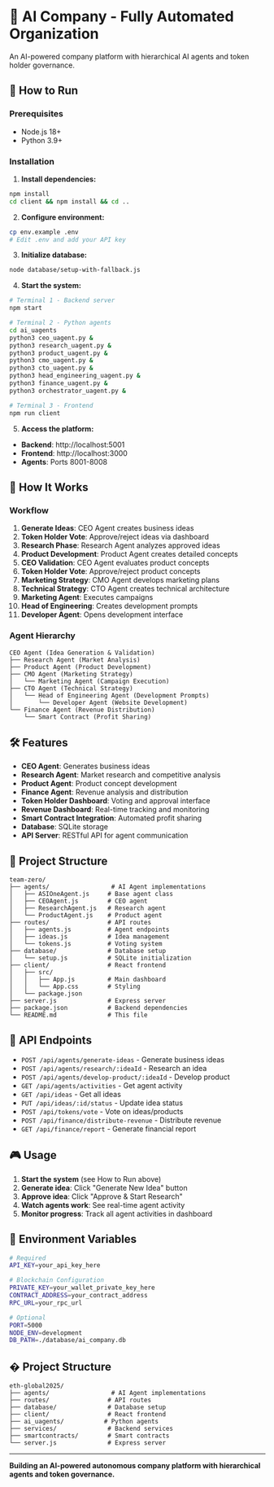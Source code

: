 # 🤖 AI Company - Fully Automated Organization

An AI-powered company platform with hierarchical AI agents and token holder governance.

## 🚀 How to Run

### Prerequisites
- Node.js 18+ 
- Python 3.9+

### Installation

1. **Install dependencies:**
```bash
npm install
cd client && npm install && cd ..
```

2. **Configure environment:**
```bash
cp env.example .env
# Edit .env and add your API key
```

3. **Initialize database:**
```bash
node database/setup-with-fallback.js
```

4. **Start the system:**
```bash
# Terminal 1 - Backend server
npm start

# Terminal 2 - Python agents
cd ai_uagents
python3 ceo_uagent.py &
python3 research_uagent.py &
python3 product_uagent.py &
python3 cmo_uagent.py &
python3 cto_uagent.py &
python3 head_engineering_uagent.py &
python3 finance_uagent.py &
python3 orchestrator_uagent.py &

# Terminal 3 - Frontend
npm run client
```

5. **Access the platform:**
- **Backend**: http://localhost:5001
- **Frontend**: http://localhost:3000
- **Agents**: Ports 8001-8008

## 🎯 How It Works

### Workflow
1. **Generate Ideas**: CEO Agent creates business ideas
2. **Token Holder Vote**: Approve/reject ideas via dashboard
3. **Research Phase**: Research Agent analyzes approved ideas
4. **Product Development**: Product Agent creates detailed concepts
5. **CEO Validation**: CEO Agent evaluates product concepts
6. **Token Holder Vote**: Approve/reject product concepts
7. **Marketing Strategy**: CMO Agent develops marketing plans
8. **Technical Strategy**: CTO Agent creates technical architecture
9. **Marketing Agent**: Executes campaigns
10. **Head of Engineering**: Creates development prompts
11. **Developer Agent**: Opens development interface

### Agent Hierarchy
```
CEO Agent (Idea Generation & Validation)
├── Research Agent (Market Analysis)
├── Product Agent (Product Development)
├── CMO Agent (Marketing Strategy)
│   └── Marketing Agent (Campaign Execution)
├── CTO Agent (Technical Strategy)
│   └── Head of Engineering Agent (Development Prompts)
│       └── Developer Agent (Website Development)
└── Finance Agent (Revenue Distribution)
    └── Smart Contract (Profit Sharing)
```

## 🛠️ Features

- **CEO Agent**: Generates business ideas
- **Research Agent**: Market research and competitive analysis
- **Product Agent**: Product concept development
- **Finance Agent**: Revenue analysis and distribution
- **Token Holder Dashboard**: Voting and approval interface
- **Revenue Dashboard**: Real-time tracking and monitoring
- **Smart Contract Integration**: Automated profit sharing
- **Database**: SQLite storage
- **API Server**: RESTful API for agent communication

## 📁 Project Structure

```
team-zero/
├── agents/                 # AI Agent implementations
│   ├── ASIOneAgent.js     # Base agent class
│   ├── CEOAgent.js        # CEO agent
│   ├── ResearchAgent.js   # Research agent
│   └── ProductAgent.js    # Product agent
├── routes/                # API routes
│   ├── agents.js          # Agent endpoints
│   ├── ideas.js           # Idea management
│   └── tokens.js          # Voting system
├── database/              # Database setup
│   └── setup.js           # SQLite initialization
├── client/                # React frontend
│   ├── src/
│   │   ├── App.js         # Main dashboard
│   │   └── App.css        # Styling
│   └── package.json
├── server.js              # Express server
├── package.json           # Backend dependencies
└── README.md              # This file
```

## 🔧 API Endpoints

- `POST /api/agents/generate-ideas` - Generate business ideas
- `POST /api/agents/research/:ideaId` - Research an idea
- `POST /api/agents/develop-product/:ideaId` - Develop product
- `GET /api/agents/activities` - Get agent activity
- `GET /api/ideas` - Get all ideas
- `PUT /api/ideas/:id/status` - Update idea status
- `POST /api/tokens/vote` - Vote on ideas/products
- `POST /api/finance/distribute-revenue` - Distribute revenue
- `GET /api/finance/report` - Generate financial report

## 🎮 Usage

1. **Start the system** (see How to Run above)
2. **Generate idea**: Click "Generate New Idea" button
3. **Approve idea**: Click "Approve & Start Research"
4. **Watch agents work**: See real-time agent activity
5. **Monitor progress**: Track all agent activities in dashboard

## 🔑 Environment Variables

```bash
# Required
API_KEY=your_api_key_here

# Blockchain Configuration
PRIVATE_KEY=your_wallet_private_key_here
CONTRACT_ADDRESS=your_contract_address
RPC_URL=your_rpc_url

# Optional
PORT=5000
NODE_ENV=development
DB_PATH=./database/ai_company.db
```

## � Project Structure

```
eth-global2025/
├── agents/                 # AI Agent implementations
├── routes/                # API routes
├── database/              # Database setup
├── client/                # React frontend
├── ai_uagents/           # Python agents
├── services/              # Backend services
├── smartcontracts/        # Smart contracts
└── server.js              # Express server
```

---

**Building an AI-powered autonomous company platform with hierarchical agents and token governance.**
